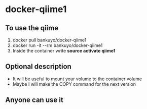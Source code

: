 # docker-qiime1
## To use the qiime
1. docker pull bankuyo/docker-qiime1
1. docker run -it --rm bankuyo/docker-qiime1
1. Inside the container write **source activate qiime1**

## Optional description
- It will be useful to mount your volume to the container volume
- Maybe I will make the COPY command for the next version

## Anyone can use it
